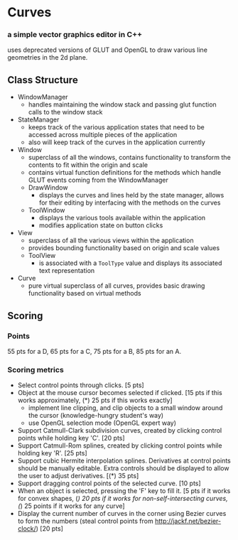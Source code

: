 # Curves
### a simple vector graphics editor in C++

uses deprecated versions of GLUT and OpenGL
to draw various line geometries in the 2d plane.


## Class Structure
- WindowManager
    - handles maintaining the window stack and passing glut function calls to the window stack
- StateManager
    - keeps track of the various application states that need to be accessed across multiple pieces of the application
    - also will keep track of the curves in the application currently
- Window
    - superclass of all the windows, contains functionality to transform the contents to fit within the origin and scale
    - contains virtual function definitions for the methods which handle GLUT events coming from the WindowManager
    - DrawWindow
        - displays the curves and lines held by the state manager, allows for their editing by interfacing with the methods on the curves
    - ToolWindow
        - displays the various tools available within the application
        - modifies application state on button clicks
- View
    - superclass of all the various views within the application
    - provides bounding functionality based on origin and scale values
    - ToolView
        - is associated with a `ToolType` value and displays its associated text representation
- Curve
    - pure virtual superclass of all curves, provides basic drawing functionality based on virtual methods


## Scoring

### Points
55 pts for a D,
65 pts for a C,
75 pts for a B,
85 pts for an A.

### Scoring metrics
- Select control points through clicks. [5 pts]
- Object at the mouse cursor becomes selected if clicked. [15 pts if this works approximately, (*) 25 pts if this works exactly]
    - implement line clipping, and clip objects to a small window around the cursor (knowledge-hungry student's way)
    - use OpenGL selection mode (OpenGL expert way)
- Support Catmull-Clark subdivision curves, created by clicking control points while holding key 'C'. [20 pts]
- Support Catmull-Rom splines, created by clicking control points while holding key 'R'. [25 pts]
- Support cubic Hermite interpolation splines. Derivatives at control points should be manually editable. Extra controls should be displayed to allow the user to adjust derivatives. [(*) 35 pts]
- Support dragging control points of the selected curve. [10 pts]
- When an object is selected, pressing the 'F' key to fill it. [5 pts if it works for convex shapes, (*) 20 pts if it works for non-self-intersecting curves, (*) 25 points if it works for any curve]
- Display the current number of curves in the corner using Bezier curves to form the numbers (steal control points from http://jackf.net/bezier-clock/) [20 pts]
